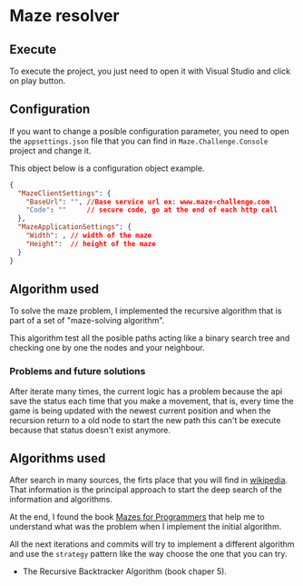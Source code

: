 # Maze resolver

## Execute
To execute the project, you just need to open it with Visual Studio and click on play button.

## Configuration
If you want to change a posible configuration parameter, you need to open the `appsettings.json` file that you can find in `Maze.Challenge.Console` project and change it.

This object below is a configuration object example.
```json
{
  "MazeClientSettings": {
    "BaseUrl": "", //Base service url ex: www.maze-challenge.com
    "Code": ""     // secure code, go at the end of each http call
  },
  "MazeApplicationSettings": {
    "Width": , // width of the maze
    "Height":  // height of the maze
  }
}
```

## Algorithm used
To solve the maze problem, I implemented the recursive algorithm that is part of a set of "maze-solving algorithm".

This algorithm test all the posible paths acting like a binary search tree and checking one by one the nodes and your neighbour.

### Problems and future solutions
After iterate many times, the current logic has a problem because the api save the status each time that you make a movement, that is, every time the game is being updated with the newest current position and when the recursion return to a old node to start the new path this can't be execute because that status doesn't exist anymore. 

## Algorithms used

After search in many sources, the firts place that you will find in [wikipedia](https://en.wikipedia.org/wiki/Maze-solving_algorithm). That information is the principal approach to start the deep search of the information and algorithms.

At the end, I found the book [Mazes for Programmers](https://www.amazon.es/Mazes-Programmers-Twisty-Little-Passages/dp/1680500554) that help me to understand what was the problem when I implement the initial algorithm.

All the next iterations and commits will try to implement a different algorithm and use the `strategy` pattern like the way choose the one that you can try.

* The Recursive Backtracker Algorithm (book chaper 5).